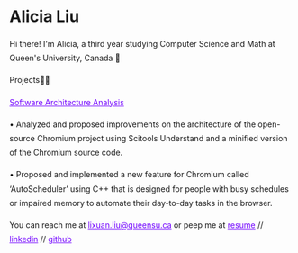 <style>
  h1 a {display: none;}
  .container-lg {min-width: 200px; max-width: 680px; padding: 45px;}
  h1 {font-style: bold;}
  h3,h4,h5,h6,p {line-height: 1.8em;}
  a {color: #7100FF}
</style>

# Alicia Liu

Hi there! I'm Alicia, a third year studying Computer Science and Math at Queen's University, Canada 👋

Projects👩‍💻


[Software Architecture Analysis](https://sushioverflow.github.io/)

•  Analyzed and proposed improvements on the architecture of the open-source Chromium project using Scitools Understand and a minified version of the Chromium source code.

• Proposed and implemented a new feature for Chromium called ‘AutoScheduler’ using C++ that is designed for people with busy schedules or impaired memory to automate their day-to-day tasks in the browser.



You can reach me at [lixuan.liu@queensu.ca](mailto:lixuan.liu@queensu.ca) or peep me at 
[resume](https://drive.google.com/file/d/1tTzmNKvY0w7DfjFezc6c7wmiFFOFBqU-/view?usp=sharing) // [linkedin](https://www.linkedin.com/in/alicia-lixuan-liu/) // [github](https://github.com/AliciaLiu97)
